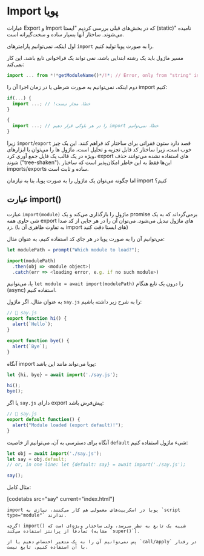 # Import پویا

عبارات Export و Import که در بخش‌های قبلی بررسی کردیم "ایستا (static)" نامیده می‌شوند. ساختار آنها بسیار ساده و سخت‌گیرانه است.

اول اینکه، نمی‌توانیم پارامترهای `import` را به صورت پویا تولید کنیم.

مسیر ماژول باید یک رشته ابتدایی باشد، نمی تواند یک فراخوانی تابع باشد. این کار نمی‌کند:

```js
import ... from *!*getModuleName()*/!*; // Error, only from "string" is allowed
```

دوم اینکه، نمی‌توانیم به صورت شرطی یا در زمان اجرا آن را import کنیم:

```js
if(...) {
  import ...; // !خطا، مجاز نیست
}

{
  import ...; // را در هر بلوکی قرار دهیم import خطا، نمی‌توانیم
}
```

زیرا `import`/`export` قصد دارد ستون فقراتی برای ساختار کد فراهم کنند. این یک چیز خوب است، زیرا ساختار کد قابل تجزیه و تحلیل است، ماژول ها را می‌توان با ابزارهای ویژه در یک قالب یک فایل جمع آوری کرد، export های استفاده نشده می‌توانند حذف شوند ("tree-shaken"). این‌ها فقط به این خاطر امکان‌پذیر است که ساختار imports/exports ساده و ثابت است.

اما چگونه می‌توان یک ماژول را به صورت پویا، بنا به نیازمان import کنیم؟

## عبارت import()‎

عبارت `import(module)` ماژول را بارگذاری می‌کند و یک promise برمی‌گرداند که به یک شی حاوی همه export های ماژول تبدیل می‌شود. می‌توان آن را در هر جایی از کد صدا زد. (به تفاوت ظاهری آن با import های ایستا دقت کنید)

می‌توانیم آن را به صورت پویا در هر جای کد استفاده کنیم، به عنوان مثال:

```js
let modulePath = prompt("Which module to load?");

import(modulePath)
  .then(obj => <module object>)
  .catch(err => <loading error, e.g. if no such module>)
```

یا، می‌توانیم `let module = await import(modulePath)` را درون یک تابع هنگام (async) استفاده کنیم.

به عنوان مثال، اگر ماژول `say.js` را به شرح زیر داشته باشیم:

```js
// 📁 say.js
export function hi() {
  alert(`Hello`);
}

export function bye() {
  alert(`Bye`);
}
```

آنگاه import پویا می‌تواند مانند این باشد:

```js
let {hi, bye} = await import('./say.js');

hi();
bye();
```

یا اگر `say.js` دارای export پیش‌فرض باشد:

```js
// 📁 say.js
export default function() {
  alert("Module loaded (export default)!");
}
```

آنگاه برای دسترسی به آن، می‌توانیم از خاصیت `default` شیء ماژول استفاده کنیم:

```js
let obj = await import('./say.js');
let say = obj.default;
// or, in one line: let {default: say} = await import('./say.js');

say();
```

مثال کامل:

[codetabs src="say" current="index.html"]

```smart
import پویا در اسکریپت‌های معمولی هم کار می‌کنند، نیازی به `script type="module"‎` ندارند.
```

```smart
اگرچه import() شبیه یک تابع به نظر می‌رسد، ولی ساختار ویژه‌ای است که تصادفاً از پرانتز استفاده می‌کند (مشابه `super()`).

پس نمی‌توانیم آن را به یک متغیر اختصاص دهیم یا از `call/apply` در رفتار با آن استفاده کنیم. تابع نیست.
```
